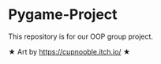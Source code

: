 # Pygame-Project
This repository is for our OOP group project.

★ Art by https://cupnooble.itch.io/ ★
